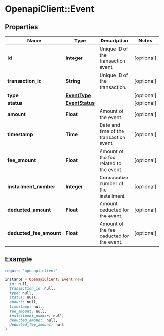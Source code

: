 # OpenapiClient::Event

## Properties

| Name | Type | Description | Notes |
| ---- | ---- | ----------- | ----- |
| **id** | **Integer** | Unique ID of the transaction event. | [optional] |
| **transaction_id** | **String** | Unique ID of the transaction. | [optional] |
| **type** | [**EventType**](EventType.md) |  | [optional] |
| **status** | [**EventStatus**](EventStatus.md) |  | [optional] |
| **amount** | **Float** | Amount of the event. | [optional] |
| **timestamp** | **Time** | Date and time of the transaction event. | [optional] |
| **fee_amount** | **Float** | Amount of the fee related to the event. | [optional] |
| **installment_number** | **Integer** | Consecutive number of the installment. | [optional] |
| **deducted_amount** | **Float** | Amount deducted for the event. | [optional] |
| **deducted_fee_amount** | **Float** | Amount of the fee deducted for the event. | [optional] |

## Example

```ruby
require 'openapi_client'

instance = OpenapiClient::Event.new(
  id: null,
  transaction_id: null,
  type: null,
  status: null,
  amount: null,
  timestamp: null,
  fee_amount: null,
  installment_number: null,
  deducted_amount: null,
  deducted_fee_amount: null
)
```

